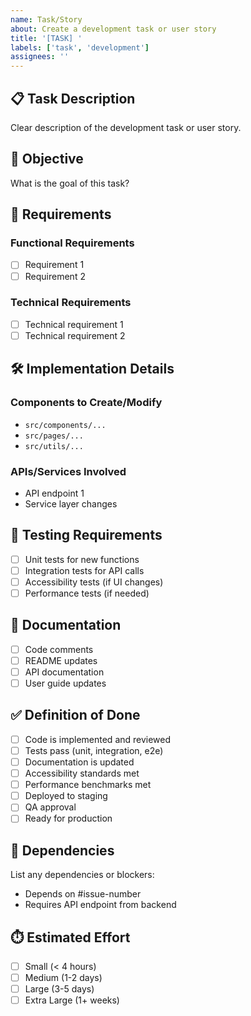```yaml
---
name: Task/Story
about: Create a development task or user story
title: '[TASK] '
labels: ['task', 'development']
assignees: ''
---
```


## 📋 Task Description
Clear description of the development task or user story.

## 🎯 Objective
What is the goal of this task?

## 📝 Requirements
### Functional Requirements
- [ ] Requirement 1
- [ ] Requirement 2

### Technical Requirements
- [ ] Technical requirement 1
- [ ] Technical requirement 2

## 🛠️ Implementation Details
### Components to Create/Modify
- `src/components/...`
- `src/pages/...`
- `src/utils/...`

### APIs/Services Involved
- API endpoint 1
- Service layer changes

## 🧪 Testing Requirements
- [ ] Unit tests for new functions
- [ ] Integration tests for API calls
- [ ] Accessibility tests (if UI changes)
- [ ] Performance tests (if needed)

## 📖 Documentation
- [ ] Code comments
- [ ] README updates
- [ ] API documentation
- [ ] User guide updates

## ✅ Definition of Done
- [ ] Code is implemented and reviewed
- [ ] Tests pass (unit, integration, e2e)
- [ ] Documentation is updated
- [ ] Accessibility standards met
- [ ] Performance benchmarks met
- [ ] Deployed to staging
- [ ] QA approval
- [ ] Ready for production

## 🔗 Dependencies
List any dependencies or blockers:
- Depends on #issue-number
- Requires API endpoint from backend

## ⏱️ Estimated Effort
- [ ] Small (< 4 hours)
- [ ] Medium (1-2 days)
- [ ] Large (3-5 days)
- [ ] Extra Large (1+ weeks)
